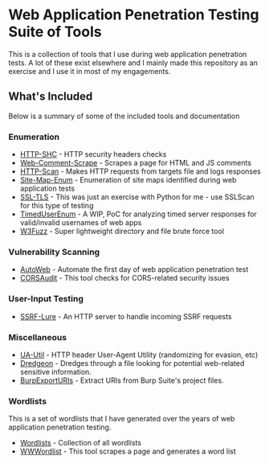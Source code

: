 # Web Application Penetration Testing Suite of Tools
This is a collection of tools that I use during web application penetration tests. A lot of these exist elsewhere and I mainly made this repository as an exercise and I use it in most of my engagements. 
## What's Included
Below is a summary of some of the included tools and documentation
### Enumeration
 * [HTTP-SHC](Enumeration/http-headers/) - HTTP security headers checks
 * [Web-Comment-Scrape](Enumeration/comments/) - Scrapes a page for HTML and JS comments
 * [HTTP-Scan](Enumeration/http-scan/) - Makes HTTP requests from targets file and logs responses
 * [Site-Map-Enum](Enumeration/site-maps/) - Enumeration of site maps identified during web application tests
 * [SSL-TLS](Enumeration/ssl-tls/) - This was just an exercise with Python for me - use SSLScan for this type of testing
 * [TimedUserEnum](Enumeration/username/) - A WIP, PoC for analyzing timed server responses for valid/invalid usernames of web apps
 * [W3Fuzz](Enumeration/w3fuzz/) - Super lightweight directory and file brute force tool

### Vulnerability Scanning 
 * [AutoWeb](Automation/) - Automate the first day of web application penetration test
 * [CORSAudit](Enumeration/cors/) - This tool checks for CORS-related security issues

### User-Input Testing
 * [SSRF-Lure](User-Input/ssrf/) - An HTTP server to handle incoming SSRF requests

### Miscellaneous
 * [UA-Util](Miscellaneous/ua-util.py) - HTTP header User-Agent Utility (randomizing for evasion, etc)
 * [Dredgeon](Miscellaneous/entropy) - Dredges through a file looking for potential web-related sensitive information.
 * [BurpExportURIs](Miscellaneous/burp) - Extract URIs from Burp Suite's project files.

### Wordlists
This is a set of wordlists that I have generated over the years of web application penetration testing.
 * [Wordlists](Miscellaneous/Wordlists/) - Collection of all wordlists
 * [WWWordlist](Miscellaneous/Wordlists/tools/wwwordlist.py) - This tool scrapes a page and generates a word list
